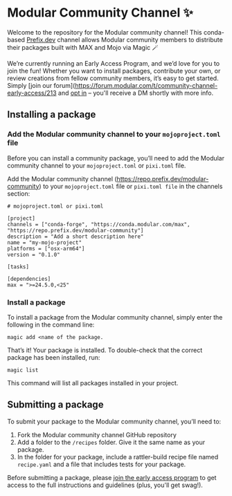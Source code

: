 # Modular Community Channel ✨

Welcome to the repository for the Modular community channel! This conda-based [Prefix.dev](http://Prefix.dev) channel allows Modular community members to distribute their packages built with MAX and Mojo via Magic 🪄

We’re currently running an Early Access Program, and we’d love for you to join the fun! Whether you want to install packages, contribute your own, or review creations from fellow community members, it’s easy to get started. Simply [join our forum](https://forum.modular.com/t/community-channel-early-access/213 and [opt in](https://forum.modular.com/t/community-channel-early-access/213) – you'll receive a DM shortly with more info.

## Installing a package

### Add the Modular community channel to your `mojoproject.toml` file

Before you can install a community package, you’ll need to add the Modular community channel to your `mojoproject.toml` or `pixi.toml` file.

Add the Modular community channel (https://repo.prefix.dev/modular-community) to your `mojoproject.toml` file or `pixi.toml file` in the channels section:

```
# mojoproject.toml or pixi.toml

[project]
channels = ["conda-forge", "https://conda.modular.com/max", "https://repo.prefix.dev/modular-community"]
description = "Add a short description here"
name = "my-mojo-project"
platforms = ["osx-arm64"]
version = "0.1.0"

[tasks]

[dependencies]
max = ">=24.5.0,<25"
```

### **Install a package**

To install a package from the Modular community channel, simply enter the following in the command line: 
```
magic add <name of the package.
```

That’s it! Your package is installed. To double-check that the correct package has been installed, run:
```
magic list
```
This command will list all packages installed in your project.

## Submitting a package

To submit your package to the Modular community channel, you’ll need to:
1. Fork the Modular community channel GitHub repository
2. Add a folder to the `/recipes` folder. Give it the same name as your package.
3. In the folder for your package, include a rattler-build recipe file named `recipe.yaml` and a file that includes tests for your package.

Before submitting a package, please [join the early access program](https://forum.modular.com/t/community-channel-early-access/213) to get access to the full instructions and guidelines (plus, you'll get swag!).
